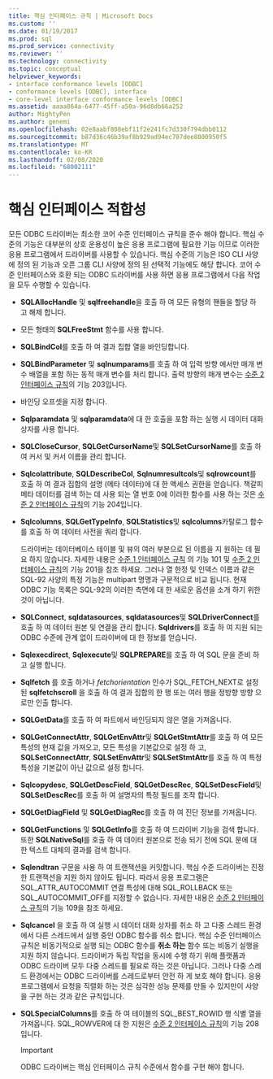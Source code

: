 ```yaml
---
title: 핵심 인터페이스 규칙 | Microsoft Docs
ms.custom: ''
ms.date: 01/19/2017
ms.prod: sql
ms.prod_service: connectivity
ms.reviewer: ''
ms.technology: connectivity
ms.topic: conceptual
helpviewer_keywords:
- interface conformance levels [ODBC]
- conformance levels [ODBC], interface
- core-level interface conformance levels [ODBC]
ms.assetid: aaaa864a-6477-45ff-a50a-96d8db66a252
author: MightyPen
ms.author: genemi
ms.openlocfilehash: 02e8aabf808ebf11f2e241fc7d330f794dbb0112
ms.sourcegitcommit: b87d36c46b39af8b929ad94ec707dee8800950f5
ms.translationtype: MT
ms.contentlocale: ko-KR
ms.lasthandoff: 02/08/2020
ms.locfileid: "68002111"
---
```

# <a name="core-interface-conformance"></a>핵심 인터페이스 적합성
모든 ODBC 드라이버는 최소한 코어 수준 인터페이스 규칙을 준수 해야 합니다. 핵심 수준의 기능은 대부분의 상호 운용성이 높은 응용 프로그램에 필요한 기능 이므로 이러한 응용 프로그램에서 드라이버를 사용할 수 있습니다. 핵심 수준의 기능은 ISO CLI 사양에 정의 된 기능과 오픈 그룹 CLI 사양에 정의 된 선택적 기능에도 해당 합니다. 코어 수준 인터페이스와 호환 되는 ODBC 드라이버를 사용 하면 응용 프로그램에서 다음 작업을 모두 수행할 수 있습니다.  
  
-   **SQLAllocHandle** 및 **sqlfreehandle**을 호출 하 여 모든 유형의 핸들을 할당 하 고 해제 합니다.  
  
-   모든 형태의 **SQLFreeStmt** 함수를 사용 합니다.  
  
-   **SQLBindCol**를 호출 하 여 결과 집합 열을 바인딩합니다.  
  
-   **SQLBindParameter** 및 **sqlnumparams**를 호출 하 여 입력 방향 에서만 매개 변수 배열을 포함 하는 동적 매개 변수를 처리 합니다. 출력 방향의 매개 변수는 [수준 2 인터페이스 규칙](../../../odbc/reference/develop-app/level-2-interface-conformance.md)의 기능 203입니다.  
  
-   바인딩 오프셋을 지정 합니다.  
  
-   **Sqlparamdata** 및 **sqlparamdata**에 대 한 호출을 포함 하는 실행 시 데이터 대화 상자를 사용 합니다.  
  
-   **SQLCloseCursor**, **SQLGetCursorName**및 **SQLSetCursorName**를 호출 하 여 커서 및 커서 이름을 관리 합니다.  
  
-   **Sqlcolattribute**, **SQLDescribeCol**, **Sqlnumresultcols**및 **sqlrowcount**를 호출 하 여 결과 집합의 설명 (메타 데이터)에 대 한 액세스 권한을 얻습니다. 책갈피 메타 데이터를 검색 하는 데 사용 되는 열 번호 0에 이러한 함수를 사용 하는 것은 [수준 2 인터페이스 규칙](../../../odbc/reference/develop-app/level-2-interface-conformance.md)의 기능 204입니다.  
  
-   **Sqlcolumns**, **SQLGetTypeInfo**, **SQLStatistics**및 **sqlcolumns**카탈로그 함수를 호출 하 여 데이터 사전을 쿼리 합니다.  
  
     드라이버는 데이터베이스 테이블 및 뷰의 여러 부분으로 된 이름을 지 원하는 데 필요 하지 않습니다. 자세한 내용은 [수준 1 인터페이스 규칙](../../../odbc/reference/develop-app/level-1-interface-conformance.md) 의 기능 101 및 [수준 2 인터페이스 규칙](../../../odbc/reference/develop-app/level-2-interface-conformance.md)의 기능 201을 참조 하세요. 그러나 열 한정 및 인덱스 이름과 같은 SQL-92 사양의 특정 기능은 multipart 명명과 구문적으로 비교 됩니다. 현재 ODBC 기능 목록은 SQL-92의 이러한 측면에 대 한 새로운 옵션을 소개 하기 위한 것이 아닙니다.  
  
-   **SQLConnect**, **sqldatasources**, **sqldatasources**및 **SQLDriverConnect**를 호출 하 여 데이터 원본 및 연결을 관리 합니다. **Sqldrivers**를 호출 하 여 지원 되는 ODBC 수준에 관계 없이 드라이버에 대 한 정보를 얻습니다.  
  
-   **Sqlexecdirect**, **Sqlexecute**및 **SQLPREPARE**를 호출 하 여 SQL 문을 준비 하 고 실행 합니다.  
  
-   **Sqlfetch** 를 호출 하거나 *fetchorientation* 인수가 SQL_FETCH_NEXT로 설정 된 **sqlfetchscroll** 을 호출 하 여 결과 집합의 한 행 또는 여러 행을 정방향 방향 으로만 인출 합니다.  
  
-   **SQLGetData**를 호출 하 여 파트에서 바인딩되지 않은 열을 가져옵니다.  
  
-   **SQLGetConnectAttr**, **SQLGetEnvAttr**및 **SQLGetStmtAttr**를 호출 하 여 모든 특성의 현재 값을 가져오고, 모든 특성을 기본값으로 설정 하 고, **SQLSetConnectAttr**, **SQLSetEnvAttr**및 **SQLSetStmtAttr**를 호출 하 여 특정 특성을 기본값이 아닌 값으로 설정 합니다.  
  
-   **Sqlcopydesc**, **SQLGetDescField**, **SQLGetDescRec**, **SQLSetDescField**및 **SQLSetDescRec**를 호출 하 여 설명자의 특정 필드를 조작 합니다.  
  
-   **SQLGetDiagField** 및 **SQLGetDiagRec**를 호출 하 여 진단 정보를 가져옵니다.  
  
-   **SQLGetFunctions** 및 **SQLGetInfo**를 호출 하 여 드라이버 기능을 검색 합니다. 또한 **SQLNativeSql**를 호출 하 여 데이터 원본으로 전송 되기 전에 SQL 문에 대 한 텍스트 대체의 결과를 검색 합니다.  
  
-   **Sqlendtran** 구문을 사용 하 여 트랜잭션을 커밋합니다. 핵심 수준 드라이버는 진정한 트랜잭션을 지원 하지 않아도 됩니다. 따라서 응용 프로그램은 SQL_ATTR_AUTOCOMMIT 연결 특성에 대해 SQL_ROLLBACK 또는 SQL_AUTOCOMMIT_OFF를 지정할 수 없습니다. 자세한 내용은 [수준 2 인터페이스 규칙](../../../odbc/reference/develop-app/level-2-interface-conformance.md)의 기능 109을 참조 하세요.  
  
-   **Sqlcancel** 을 호출 하 여 실행 시 데이터 대화 상자를 취소 하 고 다중 스레드 환경에서 다른 스레드에서 실행 중인 ODBC 함수를 취소 합니다. 핵심 수준 인터페이스 규칙은 비동기적으로 실행 되는 ODBC 함수를 **취소 하는** 함수 또는 비동기 실행을 지원 하지 않습니다. 드라이버가 독립 작업을 동시에 수행 하기 위해 플랫폼과 ODBC 드라이버 모두 다중 스레드를 필요로 하는 것은 아닙니다. 그러나 다중 스레드 환경에서는 ODBC 드라이버를 스레드로부터 안전 하 게 보호 해야 합니다. 응용 프로그램에서 요청을 직렬화 하는 것은 심각한 성능 문제를 만들 수 있지만이 사양을 구현 하는 것과 같은 규칙입니다.  
  
-   **SQLSpecialColumns**를 호출 하 여 테이블의 SQL_BEST_ROWID 행 식별 열을 가져옵니다. SQL_ROWVER에 대 한 지원은 [수준 2 인터페이스 규칙](../../../odbc/reference/develop-app/level-2-interface-conformance.md)의 기능 208입니다.  
  
    > [!IMPORTANT]  
    >  ODBC 드라이버는 핵심 인터페이스 규칙 수준에서 함수를 구현 해야 합니다.
